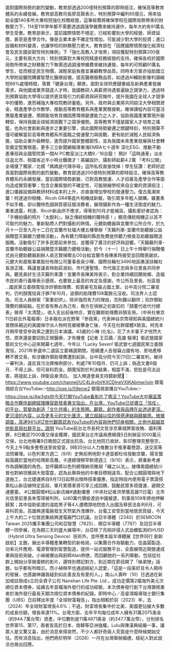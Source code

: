 面對國際局勢的劇烈變動，教育部透過200億特別預算的即時挹注，確保高等教育體系的永續發展。教育部高教司長廖高賢表示，特別預算中編列65億元，用來協助全國140多所大專校院強化校務經營，這筆經費將確保學校在國際局勢帶來的財務壓力下，114至116學年都不需要透過調漲學雜費來維持運作，每年大約有91萬名學生受惠。教育部表示，當前國際情勢不穩定，已經影響到大學的經營、師資延攬，甚至是產學合作。像是企業本身不確定性增加，可能減少對大學的投資；進口設備和材料變貴，也讓學校的財務壓力更大。教育部在「因應國際情勢強化經濟社會及民生國安韌性特別條例」下「強化高教人才培育」項目獲配特別預算200億元，主要有兩大方向：特別預算對大專校院精進校務經營的支持，確保各校於國際局勢所帶來之財務壓力下無需透過調漲學雜費來維持運營，每年約可照顧91萬名學生，從而穩定民生物價，減輕家庭負擔並兼顧教學品質。同時本方案亦協助國立大學附設醫院購置智慧化醫療設備，提高醫療服務品質，如透過AI輔助影像判讀縮短66%處理時間，落實「健康台灣」願景。面對全球供應鏈重組及新興產業發展需求，與他國或業界競逐人才時，我國教研人員薪資待遇普遍缺乏競爭力，透過特別預算協助大學得以提供更具吸引力的薪資與研究條件，提升我國在全球人才競爭中的優勢，進而補強大專校院教研量能。另外，政府與企業將共同挹注大學相關資金，精進產學合作教學，推動高等教育體系與產業實務接軌，確保課程內容可靈活應變產業變遷，預期能培育具備因應環境變遷能力之人才，協助我國產業實現升級轉型，保持我國全球經濟挑戰下之競爭優勢。高等教育不僅是國家人才培育之搖籃，也為社會創新與進步之重要引擎，值此國際局勢變遷之關鍵時刻，特別預算不僅可緩解當前高等教育體系所面臨之營運壓力與挑戰，更有助於減輕人民經濟負擔，協助企業升級轉型，進而提升國家整體韌性，並為我國未來產業發展與社會轉型奠定堅實根基。更多三立新聞網報導東海EMBA七十週年 深化ESG、推動不動產專班與全國管院第一間AI PC教室淡江大橋9／16合龍！ 預計「這時通車」淡水往返北市、桃園省近半小時台鐵徵才！美編設計、攝影師起薪4.2萬 「考科公開」全場傻了獨家／北模「媽媽是代理孕母」這所私校直接改掉！學生狂讚：老師好認真面對國際局勢的劇烈變動，教育部透過200億特別預算的即時挹注，確保高等教育體系的永續發展，當前國際情勢劇變，已對高教營運、人才招募及產學合作等面向造成實質衝擊；包含企業經營的不確定性，可能限縮學校來自企業的資源挹注；進口儀器設備與教研材料成本的上升，亦直接增加學校的營運壓力。復古風潮來襲！柯達迷你相機、Ricoh GR4等底片相機成新寵，吸引眾多年輕人搶購。雖畫素不如手機，卻以獨特色調與質感征服消費者，展現攝影作為一種生活態度的魅力。業者透露，柯達、Ricoh新品供不應求，得等到10月才能補貨。攝影愛好者認為：「手機拍攝的照片『太銳利』，缺乏傳統相機的獨特感！」顯見傳統相機正以其不可取代的魅力，重新點燃人們對攝影的熱情。元健助聽器與宜蘭市公所合作，於九月十一日至九月十二日在宜蘭市社福大樓五樓舉辦「天籟列車-宜蘭市助聽器公益捐贈暨天籟聽力健檢活動」，為有聽力障礙的縣民免費提供聽力檢查及助聽器贈送服務。活動吸引了許多民眾前來參加，並獲得了廣泛的好評與迴響。「天籟籟列車-宜蘭市助聽器公益捐贈暨天籟聽力健檢活動」於今（十一）日上午十時舉行捐贈儀式由元健助聽器創辦人吳志賢捐贈五O0台給宜蘭市長陳美玲接受並回贈感謝狀。元健大和直販事業股份有限公司董事長吳少暉、國際扶輪社3490地區礁溪扶輪社長游正隆、縣議會議長特助莊淑如、市代連聖懷、市代唐正忠與多位里長共同參與。聽見美好生活天籟列車讚！宜蘭市長陳美玲表示，對企業持續回饋故鄉、造福市民的善行義舉表示感佩，也要致上最高的肯定及感謝，市公所及里長、社區發 ...國民黨立委顏寬恒涉詐領助理費、假賣豪宅及竊占國土案，台中高分院二審宣判，仍判顏寬恒貪汙罪7年10月，盜領的助理費108萬餘元沒收。司法界人士認為，司法人員辦案「案重初供」，除非強而有力的理由，否則難以翻供；另詐領助理費的癥結點，在於查有無占為己有，檢方在偵辦之初查扣的「顏董代收代付總表」做得「太清楚」，收入支出前後吻合，實在難辯助理費非顏支用。（中央社東京11日綜合外電報導）日本極右派在野黨「參政黨」代表神谷宗幣得知與美國總統川普關係親近的美國保守派人物柯克被槍擊身亡後，今天在社群媒體X致哀。柯克本月稍早曾受參政黨之邀到日本演講。43歲的小琳 (化名)，花了大半輩子才恍然大悟，原來還是要回到正規醫療，才有機會【記者 王苡蘋╱高雄 報導】衛武營國家藝術文化中心迎來開幕七週年，今年以「Lucky Seven! 衛武營七週國民黨立委顏寬恒，2021年參選中二選區立委補選期間，陸續遭人告發竊占國有地、房地產移轉不實交易，和涉嫌詐領助理費遭到起訴，台中高分院今天(11日)二審宣判，維持一審判決，違反貪污治罪條例部分，判處7年10個月、仍可上訴；偽造文書6個月、不得上訴，但可易科罰金。顏寬恒對於判決結果，相當不滿，怒批是司法迫害，將提起上訴，捍衛自身清白。  加入頻道會員支持鏡新聞🩷： https://www.youtube.com/channel/UC4LjkybVKXCDlneVXlKAbmw/join 鏡電視綜合台YouTube👉http://pse.is/59enw2 鏡電視直播台YouTube👉https://pse.is/4w3gts你今天打開YouTube看影片了嗎沒？YouTube大中華區策略合作夥伴副總經理陳容歆發表專文指出，在台灣，YouTube已從建立「信任」的平台，質變為創造「文化共鳴」的生態圈。觀眾、創作者與品牌在此透過更深、更沉浸的內容，以及更多元的文化匯流，建立超越以往的情感連結與歸屬感。根據調查，高達94%的Z世代觀眾認為YouTube的內容與他們切身相關，比例也超越其他影音與社群平台，證明 YouTube前台北市長柯文哲涉京華城弊案收賄、圖利等罪，8日繳足7000萬交保金獲釋，國民黨台北市議員應曉薇5日則辦妥3000萬元交保，台北地檢署9日晚間正式提出抗告。台北地院已收狀，影印整理完整卷宗，今天上午9點多整卷送至收發室，9時35分以人力推數台手推車載卷證，送交高等法院審理。以色列軍方週二（9/9）史無前例地對卡達首都杜哈發動空襲，揚言獵殺窩藏於當地的哈瑪斯高層。卡達總理穆罕默德週三（9/10）表示，將重新考慮作為調解國的角色，並呼籲將以色列總理納坦雅胡「繩之以法」。據傳美國總統川普也對納坦雅胡大發雷霆，認為此舉與他的中東目標相違背。配合公館圓環與地下道施工，台北捷運將自9月13日起祭出限時搭乘優惠，指定時段內使用電子票證搭乘松山新店線特定區段，單月累積車資可享三成回饋，鼓勵民眾多搭捷運、避開交通壅塞。 #公館圓環#松山新店線#通勤優惠（中央社記者洪學廣高雄11日電）北市光信里前里長朱雪璋被判刑，以80萬代價偷渡逃中國被逮，刑事局109年將他押解歸案；其中協助偷渡的温姓男子等4人遭橋頭地院依入出國及移民法各判6月，可易科罰金。高雄興達電廠發生天然氣外洩爆炸，台電工安受到當地居民質疑，今天上午大約二十位居民集結興達電廠門口抗議。台亞半導體（2340）於SEMICON Taiwan 2025攜手集團公司和亞智慧（7825）、積亞半導體（7787）及冠亞半導體一同參展，在為期三天的盛大展場中，台亞除了亮相非侵入式血糖監測的HUSD（Hybrid Ultra Sensing Device）技術外，並呼應本屆半導體展【世界同行 創新啟航】主題，展出半導體產業轉型的新格局，以集團合作為驅動力，從晶圓製造、功率元件應用、電源管理到智慧製造，提供一站式服務平台，全面展現近期營運成果與技術突破。小禎被爆出與廚師Alan熱戀，而回顧她的一系列舉動，包括從社群上開始分享做蛋糕的影片，還特別標記對方，到近期在節目開了「姊弟戀」話題，似乎都有所暗示。而小禎稍早也通過經紀人認愛，「這是一段美好且令人期待的發展，也感謝神讓我碰到如此善良及有愛的人。」南山人壽昨（10）日透過在新加坡註冊成s立的全資子公司 Nanshan Life Pte. Ltd.，成功定價第2檔海外美元次順位資本債券，延續去年首檔海外發行的成功經驗，本次債券發行創下台灣壽險業者於海外發行最長天期次順位資本債券的紀錄。即時中心／高睿鴻報導瑞士銀行集團（UBS）日前釋出年度「全球財富報告」，指出相較於前（2023）年，去（2024）年全球財富增長4.6%；不過，財富增長集中於北美，美國更佔據大多數的成長份額，增長率達11%。台灣方面，去年平均每位成年人擁有31萬2075美金（約944.7萬台幣）資產，中位數則是11萬4871美金（約347.7萬台幣），分別排名世界第15、第17，兩者皆高於日本、南韓等亞洲強權。Lulu與陳漢典結婚一事，讓眾人是又驚又喜，由於消息來得突然，不少人都好奇兩人究竟是什麼時候開始交往。而有消息指出，他們將於明年（2026）一月在台灣舉辦婚禮，經紀人對此說法也做出回應。
